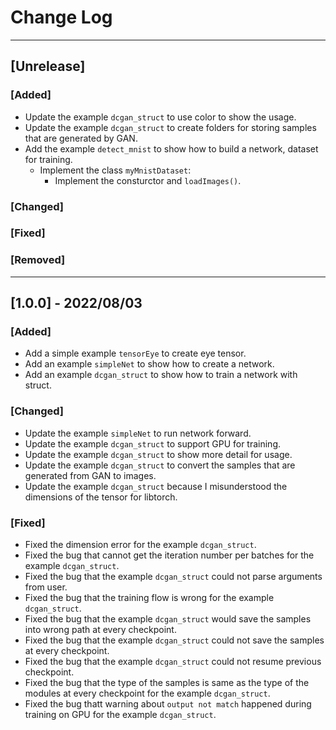 # Change Log

------------
## [Unrelease]
### [Added]
- Update the example `dcgan_struct` to use color to show the usage.
- Update the example `dcgan_struct` to create folders for storing samples that are generated by GAN.
- Add the example `detect_mnist` to show how to build a network, dataset for training.
	- Implement the class `myMnistDataset`:
		* Implement the consturctor and `loadImages()`.

### [Changed]

### [Fixed]

### [Removed]

------------
## [1.0.0] - 2022/08/03
### [Added]
- Add a simple example `tensorEye` to create eye tensor.
- Add an example `simpleNet` to show how to create a network.
- Add an example `dcgan_struct` to show how to train a network with struct.

### [Changed]
- Update the example `simpleNet` to run network forward.
- Update the example `dcgan_struct` to support GPU for training.
- Update the example `dcgan_struct` to show more detail for usage.
- Update the example `dcgan_struct` to convert the samples that are generated from GAN to images.
- Update the example `dcgan_struct` because I misunderstood the dimensions of the tensor for libtorch.

### [Fixed]
- Fixed the dimension error for the example `dcgan_struct`.
- Fixed the bug that cannot get the iteration number per batches for the example `dcgan_struct`.
- Fixed the bug that the example `dcgan_struct` could not parse arguments from user.
- Fixed the bug that the training flow is wrong for the example `dcgan_struct`.
- Fixed the bug that the example `dcgan_struct` would save the samples into wrong path at every checkpoint.
- Fixed the bug that the example `dcgan_struct` could not save the samples at every checkpoint.
- Fixed the bug that the example `dcgan_struct` could not resume previous checkpoint.
- Fixed the bug that the type of the samples is same as the type of the modules at every checkpoint for the example `dcgan_struct`.
- Fixed the bug thatt warning about `output not match` happened during training on GPU for the example `dcgan_struct`.

